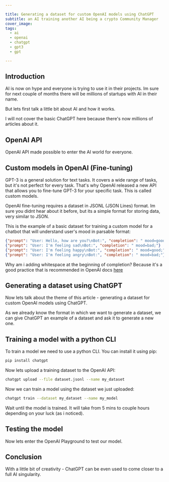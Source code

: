 ```yaml
---

title: Generating a dataset for custom OpenAI models using ChatGPT
subtitle: an AI training another AI being a crypto Community Manager
cover_image:
tags:
  - ai
  - openai
  - chatgpt
  - gpt3
  - gpt

---
```


## Introduction

AI is now on hype and everyone is trying to use it in their projects. Im sure for next couple of months there will be millions of startups with AI in their name. 

But lets first talk a little bit about AI and how it works.

I will not cover the basic ChatGPT here because there's now millions of articles about it.

## OpenAI API


OpenAI API made possible to enter the AI world for everyone.  


## Custom models in OpenAI (Fine-tuning)


GPT-3 is a general solution for text tasks. It covers a wide range of tasks, but it's not perfect for every task. That's why OpenAI released a new API that allows you to fine-tune GPT-3 for your specific task. This is called custom models.

OpenAI fine-tuning requires a dataset in JSONL (JSON Lines) format. Im sure you didnt hear about it before, but its a simple format for storing data, very similar to JSON.

This is the example of a basic dataset for training a custom model for a chatbot that will understand user's mood in parsable format:

```json
{"prompt": "User: Hello, how are you?\nBot:", "completion": " mood=good;"}
{"prompt": "User: I'm feeling sad\nBot:", "completion": " mood=bad;"}
{"prompt": "User: I'm feeling happy\nBot:", "completion": " mood=good;"}
{"prompt": "User: I'm feeling angry\nBot:", "completion": " mood=bad;"}
```

Why am i adding whitespace at the beginning of completion? Because it's a good practice that is recommended in OpenAI docs [here](/#)

## Generating a dataset using ChatGPT

Now lets talk about the theme of this article - generating a dataset for custom OpenAI models using ChatGPT.

As we already know the format in which we want to generate a dataset, we can give ChatGPT an example of a dataset and ask it to generate a new one.

## Training a model with a python CLI

To train a model we need to use a python CLI. You can install it using pip:

```bash
pip install chatgpt
```

Now lets upload a training dataset to the OpenAI API:

```bash
chatgpt upload --file dataset.jsonl --name my_dataset
```

Now we can train a model using the dataset we just uploaded:

```bash
chatgpt train --dataset my_dataset --name my_model
```

Wait until the model is trained. It will take from 5 mins to couple hours depending on your luck (as i noticed).

## Testing the model

Now lets enter the OpenAI Playground to test our model.

## Conclusion

With a little bit of creativity - ChatGPT can be even used to come closer to a full AI singularity.